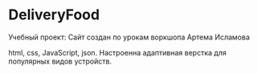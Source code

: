# DeliveryFood
Учебный проект: Сайт создан по урокам воркшопа Артема Исламова

html, css, JavaScript, json. Настроенна адаптивная верстка для популярных видов устройств.
